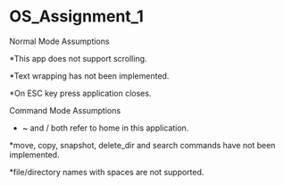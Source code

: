 # OS_Assignment_1

Normal Mode Assumptions

*This app does not support scrolling.

*Text wrapping has not been implemented.

*On ESC key press application closes.

Command Mode Assumptions

* ~ and / both refer to home in this application.

*move, copy, snapshot, delete_dir and search commands have not been implemented.

*file/directory names with spaces are not supported.
